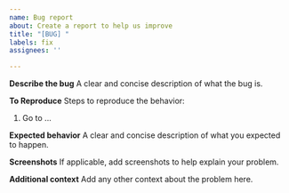 ```yaml
---
name: Bug report
about: Create a report to help us improve
title: "[BUG] "
labels: fix
assignees: ''

---
```


**Describe the bug**
A clear and concise description of what the bug is.

**To Reproduce**
Steps to reproduce the behavior:
1. Go to ...

**Expected behavior**
A clear and concise description of what you expected to happen.

**Screenshots**
If applicable, add screenshots to help explain your problem.

**Additional context**
Add any other context about the problem here.
